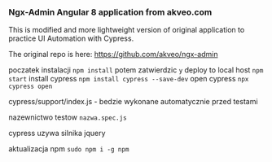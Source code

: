 ### Ngx-Admin Angular 8 application from akveo.com

This is modified and more lightweight version of original application to practice UI Automation with Cypress.

The original repo is here: https://github.com/akveo/ngx-admin


poczatek instalacji `npm install` potem zatwierdzic `y` 
deploy to local host `npm start` 
install cypress `npm install cypress --save-dev`
open cypress `npx cypress open`


cypress/support/index.js - bedzie wykonane automatycznie przed testami

nazewnictwo testow `nazwa.spec.js`

cypress uzywa silnika jquery 

aktualizacja npm `sudo npm i -g npm`
